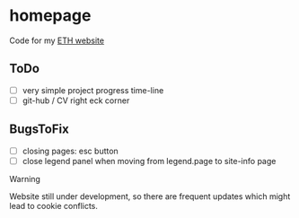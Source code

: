 # homepage
Code for my [ETH website](https://n.ethz.ch/~lejiang/)

## ToDo
- [ ] very simple project progress time-line
- [ ] git-hub / CV right eck corner

## BugsToFix
- [ ] closing pages: esc button
- [ ] close legend panel when moving from legend.page to site-info page

> [!WARNING]
> Website still under development, so there are frequent updates which might lead to cookie conflicts.  